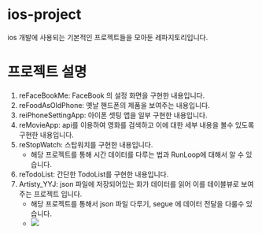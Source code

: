 # ios-project
ios 개발에 사용되는 기본적인 프로젝트들을 모아둔 레파지토리입니다. 

# 프로젝트 설명

1. reFaceBookMe: FaceBook 의 설정 화면을 구현한 내용입니다. 
2. reFoodAsOldPhone: 옛날 핸드폰의 제품을 보여주는 내용입니다.
3. reiPhoneSettingApp: 아이폰 셋팅 앱을 일부 구현한 내용입니다. 
4. reMovieApp: api를 이용하여 영화를 검색하고 이에 대한 세부 내용을 볼수 있도록 구현한 내용입니다.
5. reStopWatch: 스탑워치를 구현한 내용입니다. 
    * 해당 프로젝트를 통해 시간 데이터를 다루는 법과 RunLoop에 대해서 알 수 있습니다. 
6. reTodoList: 간단한 TodoList를 구현한 내용입니다. 
7. Artisty_YYJ: json 파일에 저장되어있는 화가 데이터를 읽어 이를 테이블뷰로 보여주는 프로젝트 입니다. 
    * 해당 프로젝트를 통해서 json 파일 다루기, segue 에 데이터 전달을 다룰수 있습니다. 
    * ![](proj_gif/7_artistry.gif)
